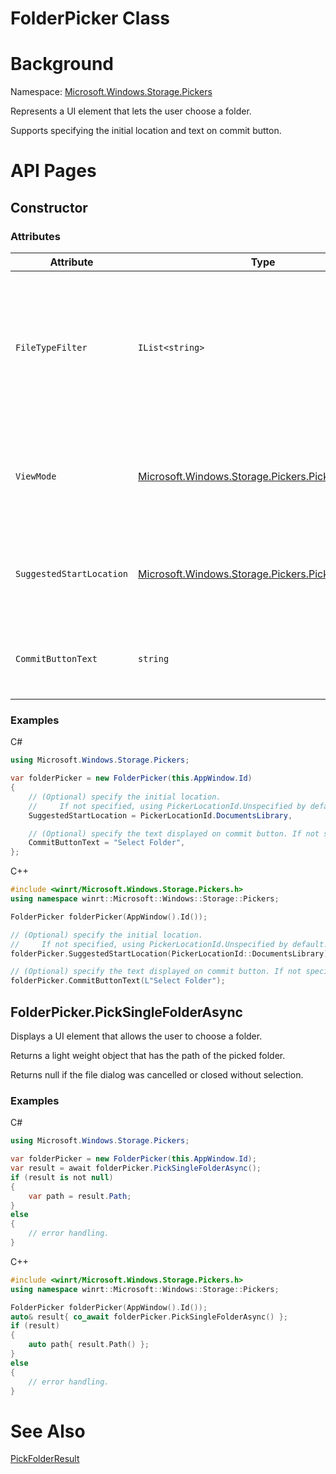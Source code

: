 FolderPicker Class
===

# Background

Namespace: [Microsoft.Windows.Storage.Pickers](./Microsoft.Windows.Storage.Pickers.md)

Represents a UI element that lets the user choose a folder.

Supports specifying the initial location and text on commit button.

# API Pages

## Constructor

### Attributes

| **Attribute**           | **Type**           | **Description**   |
|-------------------------|--------------------|-------------------|
| `FileTypeFilter`        | `IList<string>`    | Avoid using this attribute! The folder picker only displays folders, so this attribute has no effect. It is retained for backward compatibility.  |
| `ViewMode`              | [Microsoft.Windows.Storage.Pickers.PickerViewMode](./PickerViewMode.md)    | Gets or sets the view mode that the file picker is using to present items.         |
| `SuggestedStartLocation`| [Microsoft.Windows.Storage.Pickers.PickerLocationId](./PickerLocationId.md)| Gets or sets the initial location where the file picker looks for files.           |
| `CommitButtonText`      | `string`                       | Gets or sets the text displayed on the commit button of the file picker.                                                   |

### Examples

C#

```C#
using Microsoft.Windows.Storage.Pickers;

var folderPicker = new FolderPicker(this.AppWindow.Id)
{
    // (Optional) specify the initial location.
    //     If not specified, using PickerLocationId.Unspecified by default.
    SuggestedStartLocation = PickerLocationId.DocumentsLibrary,

    // (Optional) specify the text displayed on commit button. If not specified, use system default.
    CommitButtonText = "Select Folder",
};
```

C++

```C++
#include <winrt/Microsoft.Windows.Storage.Pickers.h>
using namespace winrt::Microsoft::Windows::Storage::Pickers;

FolderPicker folderPicker(AppWindow().Id());

// (Optional) specify the initial location.
//     If not specified, using PickerLocationId.Unspecified by default.
folderPicker.SuggestedStartLocation(PickerLocationId::DocumentsLibrary);

// (Optional) specify the text displayed on commit button. If not specified, use system default.
folderPicker.CommitButtonText(L"Select Folder");
```

## FolderPicker.PickSingleFolderAsync

Displays a UI element that allows the user to choose a folder.

Returns a light weight object that has the path of the picked folder.

Returns null if the file dialog was cancelled or closed without selection.

### Examples

C#

```C#
using Microsoft.Windows.Storage.Pickers;

var folderPicker = new FolderPicker(this.AppWindow.Id);
var result = await folderPicker.PickSingleFolderAsync();
if (result is not null)
{
    var path = result.Path;
}
else
{
    // error handling.
}
```

C++
```C++
#include <winrt/Microsoft.Windows.Storage.Pickers.h>
using namespace winrt::Microsoft::Windows::Storage::Pickers;

FolderPicker folderPicker(AppWindow().Id());
auto& result{ co_await folderPicker.PickSingleFolderAsync() };
if (result)
{
    auto path{ result.Path() };
}
else
{
    // error handling.
}
```

# See Also

[PickFolderResult](./PickFolderResult.md)
